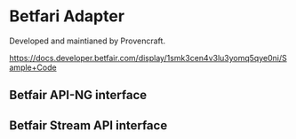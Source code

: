 # Betfari Adapter
Developed and maintianed by Provencraft.

https://docs.developer.betfair.com/display/1smk3cen4v3lu3yomq5qye0ni/Sample+Code

## Betfair API-NG interface
## Betfair Stream API interface
